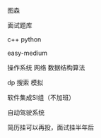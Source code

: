 图森

面试题库

c++ python

easy-medium

操作系统  网络  数据结构算法

dp  搜索  模拟

软件集成SI组（不加班）

自动驾驶系统

简历挂可以再投，面试挂半年后